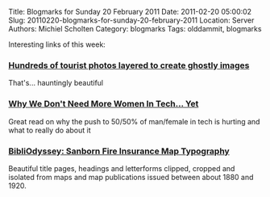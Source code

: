 Title: Blogmarks for Sunday 20 February 2011
Date: 2011-02-20 05:00:02
Slug: 20110220-blogmarks-for-sunday-20-february-2011
Location: Server
Authors: Michiel Scholten
Category: blogmarks
Tags: olddammit, blogmarks

<p>Interesting links of this week:</p>
<h3><a href="http://www.dangerousminds.net/comments/hundreds_of_tourist_photos_layered_to_create_ghostly_images/">Hundreds of tourist photos layered to create ghostly images</a></h3>
<p>That's... hauntingly beautiful</p>
<h3><a href="http://blog.jolieodell.com/2010/09/07/women-in-tech/">Why We Don't Need More Women In Tech... Yet</a></h3>
<p>Great read on why the push to 50/50% of man/female in tech is hurting and what to really do about it</p>
<h3><a href="http://bibliodyssey.blogspot.com/2011/02/sanborn-fire-insurance-map-typography.html">BibliOdyssey: Sanborn Fire Insurance Map Typography</a></h3>
<p>Beautiful title pages, headings and letterforms clipped, cropped and isolated from maps and map publications issued between about 1880 and 1920.</p>

